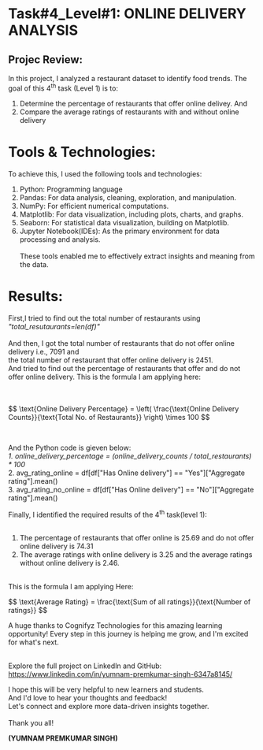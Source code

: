 <html>
  <body>
    
  <h1>Task#4_Level#1: ONLINE DELIVERY ANALYSIS</h1>
    
  <h2>Projec Review: </h2>
In this project, I analyzed a restaurant dataset to identify food trends. The goal of this 4<sup>th</sup> task (Level 1) is to:

1. Determine the percentage of restaurants that offer online delivey. And
2. Compare the average ratings of restaurants with and without online delivery 

<h1>Tools & Technologies:</h1>

To achieve this, I used the following tools and technologies:

1. Python: Programming language
2. Pandas: For data analysis, cleaning, exploration, and manipulation.
3. NumPy: For efficient numerical computations.
4. Matplotlib: For data visualization, including plots, charts, and graphs.
5. Seaborn: For statistical data visualization, building on Matplotlib.
6. Jupyter Notebook(IDEs): As the primary environment for data processing and analysis.<br><br>
These tools enabled me to effectively extract insights and meaning from the data.</p>

<h1>Results:</h1>
<p>First,I tried to find out the total number of restaurants using <br> <em>"total_resutaurants=len(df)"</em><br><br> And then,  I got the total number of restaurants that do not offer online delivery i.e., 7091  and <br>the total number of restaurant that offer online delivery is 2451. <br>And tried to find out the percentage of restaurants that offer and do not offer online delivery.  This is the formula I am applying here: <br><br><br>

  <p>
  $$ \text{Online Delivery Percentage} = \left( \frac{\text{Online Delivery Counts}}{\text{Total No. of Restaurants}} \right) \times 100 $$
</p></br> 
<p>And the Python code is gieven below:<br>
<em>
  1. online_delivery_percentage = (online_delivery_counts / total_restaurants) * 100</em> </br>
  2. avg_rating_online = df[df["Has Online delivery"] == "Yes"]["Aggregate rating"].mean()</br>
  3. avg_rating_no_online = df[df["Has Online delivery"] == "No"]["Aggregate rating"].mean()</br>
</em>
</p>

  
Finally, I identified the required results of the 4<sup>th</sup> task(level 1):<br><br>

1. The percentage of restaurants that offer online is 25.69 and do not offer online delivery is 74.31 </b><br>
2. The average ratings with online delivery is 3.25 and the average ratings without online delivery is 2.46.<br></br>

This is the formula I am applying Here:
<p>
  $$ \text{Average Rating} = \frac{\text{Sum of all ratings}}{\text{Number of ratings}} $$
</p>

A huge thanks to Cognifyz Technologies for this amazing learning opportunity! Every step in this journey is helping me grow, and I'm excited for what's next.<br><br>

Explore the full project on LinkedIn and GitHub:<br>
https://www.linkedin.com/in/yumnam-premkumar-singh-6347a8145/<br>

<p>I hope this will be very helpful to new learners and students. <br>
And I'd love to hear your thoughts and feedback! <br>
Let's connect and explore more data-driven insights together. <br><br>
Thank you all!

  <b>(YUMNAM PREMKUMAR SINGH)</b>
</p>
</body>
</html>

